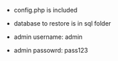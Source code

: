 - config.php is included
- database to restore is in sql folder

- admin username: admin
- admin passowrd: pass123     